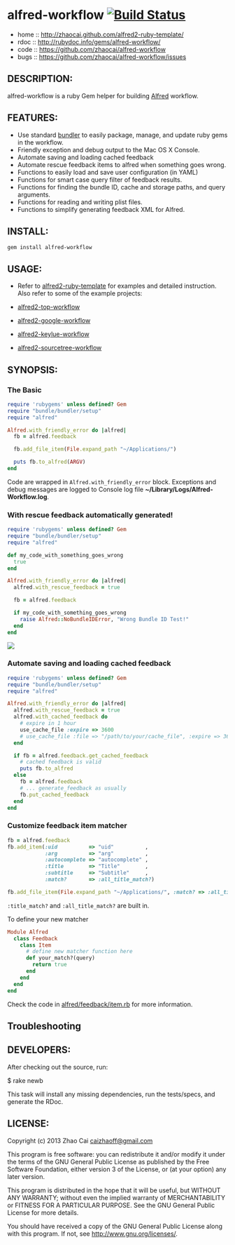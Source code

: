# alfred-workflow [![Build Status](https://travis-ci.org/zhaocai/alfred-workflow.png?branch=master)](https://travis-ci.org/zhaocai/alfred-workflow)

* home  :: http://zhaocai.github.com/alfred2-ruby-template/
* rdoc  :: http://rubydoc.info/gems/alfred-workflow/
* code  :: https://github.com/zhaocai/alfred-workflow
* bugs  :: https://github.com/zhaocai/alfred-workflow/issues


## DESCRIPTION:

alfred-workflow is a ruby Gem helper for building [Alfred](http://www.alfredapp.com) workflow.


## FEATURES:

* Use standard [bundler][gembundler] to easily package, manage, and update ruby gems in the workflow.
* Friendly exception and debug output to the Mac OS X Console.
* Automate saving and loading cached feedback
* Automate rescue feedback items to alfred when something goes wrong.
* Functions to easily load and save user configuration (in YAML)
* Functions for smart case query filter of feedback results.
* Functions for finding the bundle ID, cache and storage paths, and query arguments.
* Functions for reading and writing plist files.
* Functions to simplify generating feedback XML for Alfred.

## INSTALL:

`gem install alfred-workflow`

## USAGE:

* Refer to [alfred2-ruby-template]( https://github.com/zhaocai/alfred2-ruby-template ) for examples and detailed instruction. Also refer to some of the example projects:

* [alfred2-top-workflow]( https://github.com/zhaocai/alfred2-top-workflow )
* [alfred2-google-workflow]( https://github.com/zhaocai/alfred2-google-workflow )
* [alfred2-keylue-workflow]( https://github.com/zhaocai/alfred2-keylue-workflow )
* [alfred2-sourcetree-workflow]( https://github.com/zhaocai/alfred2-sourcetree-workflow )

## SYNOPSIS:

### The Basic
```ruby
require 'rubygems' unless defined? Gem
require "bundle/bundler/setup"
require "alfred"

Alfred.with_friendly_error do |alfred|
  fb = alfred.feedback

  fb.add_file_item(File.expand_path "~/Applications/")

  puts fb.to_alfred(ARGV)
end
```

Code are wrapped in `Alfred.with_friendly_error` block. Exceptions and debug messages are logged to Console log file **~/Library/Logs/Alfred-Workflow.log**.

### With rescue feedback automatically generated!

```ruby
require 'rubygems' unless defined? Gem
require "bundle/bundler/setup"
require "alfred"

def my_code_with_something_goes_wrong
  true
end

Alfred.with_friendly_error do |alfred|
  alfred.with_rescue_feedback = true

  fb = alfred.feedback

  if my_code_with_something_goes_wrong
    raise Alfred::NoBundleIDError, "Wrong Bundle ID Test!"
  end
end
```

![](https://raw.github.com/zhaocai/alfred2-ruby-template/master/screenshots/rescue%20feedback.png)


### Automate saving and loading cached feedback
```ruby
require 'rubygems' unless defined? Gem
require "bundle/bundler/setup"
require "alfred"

Alfred.with_friendly_error do |alfred|
  alfred.with_rescue_feedback = true
  alfred.with_cached_feedback do
    # expire in 1 hour
    use_cache_file :expire => 3600
    # use_cache_file :file => "/path/to/your/cache_file", :expire => 3600
  end

  if fb = alfred.feedback.get_cached_feedback
    # cached feedback is valid
    puts fb.to_alfred
  else 
    fb = alfred.feedback
    # ... generate_feedback as usually
    fb.put_cached_feedback
  end
end
```

### Customize feedback item matcher

```ruby
fb = alfred.feedback
fb.add_item(:uid          => "uid"          ,
            :arg          => "arg"          ,
            :autocomplete => "autocomplete" ,
            :title        => "Title"        ,
            :subtitle     => "Subtitle"     ,
            :match?       => :all_title_match?)

fb.add_file_item(File.expand_path "~/Applications/", :match? => :all_title_match?)
```

`:title_match?` and `:all_title_match?` are built in.

To define your new matcher
```ruby
Module Alfred
  class Feedback
    class Item
      # define new matcher function here
      def your_match?(query)
        return true
      end
    end
  end
end
```

Check the code in [alfred/feedback/item.rb]( https://github.com/zhaocai/alfred-workflow/blob/master/lib/alfred/feedback/item.rb#L63 ) for more information.



## Troubleshooting




## DEVELOPERS:

After checking out the source, run:

  $ rake newb

This task will install any missing dependencies, run the tests/specs,
and generate the RDoc.

## LICENSE:

Copyright (c) 2013 Zhao Cai <caizhaoff@gmail.com>

This program is free software: you can redistribute it and/or modify it under
the terms of the GNU General Public License as published by the Free Software
Foundation, either version 3 of the License, or (at your option)
any later version.

This program is distributed in the hope that it will be useful, but WITHOUT
ANY WARRANTY; without even the implied warranty of MERCHANTABILITY or FITNESS
FOR A PARTICULAR PURPOSE. See the GNU General Public License for more details.

You should have received a copy of the GNU General Public License along with
this program. If not, see <http://www.gnu.org/licenses/>.


[gembundler]: http://gembundler.com/
[alfredapp]: http://www.alfredapp.com
